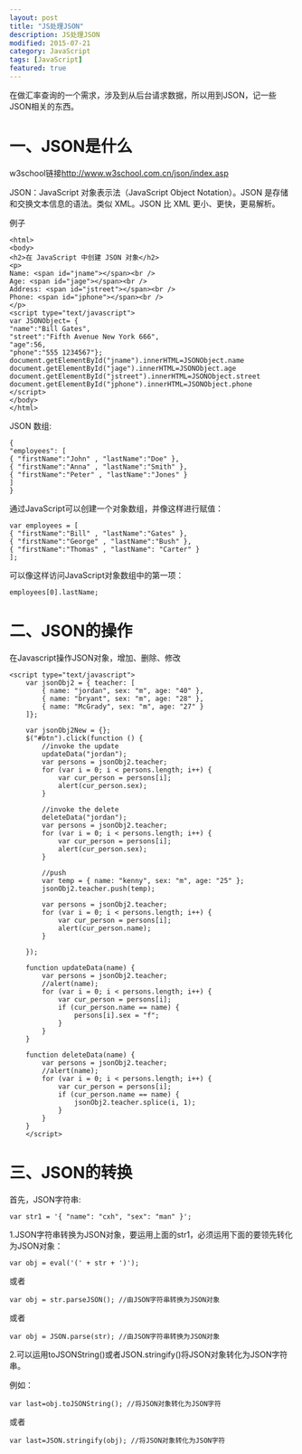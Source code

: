 ```yaml
---
layout: post
title: "JS处理JSON"
description: JS处理JSON
modified: 2015-07-21
category: JavaScript
tags: [JavaScript]
featured: true
---
```


在做汇率查询的一个需求，涉及到从后台请求数据，所以用到JSON，记一些JSON相关的东西。

# 一、JSON是什么

w3school链接<http://www.w3school.com.cn/json/index.asp>

JSON：JavaScript 对象表示法（JavaScript Object Notation）。JSON 是存储和交换文本信息的语法。类似 XML。JSON 比 XML 更小、更快，更易解析。

例子

	<html>
	<body>
	<h2>在 JavaScript 中创建 JSON 对象</h2>
	<p>
	Name: <span id="jname"></span><br />
	Age: <span id="jage"></span><br />
	Address: <span id="jstreet"></span><br />
	Phone: <span id="jphone"></span><br />
	</p>
	<script type="text/javascript">
	var JSONObject= {
	"name":"Bill Gates",
	"street":"Fifth Avenue New York 666",
	"age":56,
	"phone":"555 1234567"};
	document.getElementById("jname").innerHTML=JSONObject.name
	document.getElementById("jage").innerHTML=JSONObject.age
	document.getElementById("jstreet").innerHTML=JSONObject.street
	document.getElementById("jphone").innerHTML=JSONObject.phone
	</script>
	</body>
	</html>

JSON 数组:

	{
	"employees": [
	{ "firstName":"John" , "lastName":"Doe" },
	{ "firstName":"Anna" , "lastName":"Smith" },
	{ "firstName":"Peter" , "lastName":"Jones" }
	]
	}

通过JavaScript可以创建一个对象数组，并像这样进行赋值：

	var employees = [
	{ "firstName":"Bill" , "lastName":"Gates" },
	{ "firstName":"George" , "lastName":"Bush" },
	{ "firstName":"Thomas" , "lastName": "Carter" }
	];

可以像这样访问JavaScript对象数组中的第一项：

	employees[0].lastName;

# 二、JSON的操作

在Javascript操作JSON对象，增加、删除、修改

	<script type="text/javascript">
		var jsonObj2 = { teacher: [
			{ name: "jordan", sex: "m", age: "40" },
			{ name: "bryant", sex: "m", age: "28" },
			{ name: "McGrady", sex: "m", age: "27" }
		]};
	
		var jsonObj2New = {};
		$("#btn").click(function () {
			//invoke the update
			updateData("jordan");
			var persons = jsonObj2.teacher;
			for (var i = 0; i < persons.length; i++) {
				var cur_person = persons[i];
				alert(cur_person.sex);
			}
	
			//invoke the delete
			deleteData("jordan");
			var persons = jsonObj2.teacher;
			for (var i = 0; i < persons.length; i++) {
				var cur_person = persons[i];
				alert(cur_person.sex);
			}

			//push 
			var temp = { name: "kenny", sex: "m", age: "25" };
			jsonObj2.teacher.push(temp);
	
			var persons = jsonObj2.teacher;
			for (var i = 0; i < persons.length; i++) {
				var cur_person = persons[i];
				alert(cur_person.name);
			}

		});

		function updateData(name) {
			var persons = jsonObj2.teacher;
			//alert(name);
			for (var i = 0; i < persons.length; i++) {
				var cur_person = persons[i];
				if (cur_person.name == name) {
					persons[i].sex = "f";
				}
			}
		}

		function deleteData(name) {
			var persons = jsonObj2.teacher;
			//alert(name);
			for (var i = 0; i < persons.length; i++) {
				var cur_person = persons[i];
				if (cur_person.name == name) {
					jsonObj2.teacher.splice(i, 1);
				}
			}
		}
		</script>

# 三、JSON的转换

首先，JSON字符串:

	var str1 = '{ "name": "cxh", "sex": "man" }';

1.JSON字符串转换为JSON对象，要运用上面的str1，必须运用下面的要领先转化为JSON对象：

	var obj = eval('(' + str + ')');

或者

	var obj = str.parseJSON(); //由JSON字符串转换为JSON对象

或者

	var obj = JSON.parse(str); //由JSON字符串转换为JSON对象

2.可以运用toJSONString()或者JSON.stringify()将JSON对象转化为JSON字符串。

例如：

	var last=obj.toJSONString(); //将JSON对象转化为JSON字符

或者

	var last=JSON.stringify(obj); //将JSON对象转化为JSON字符